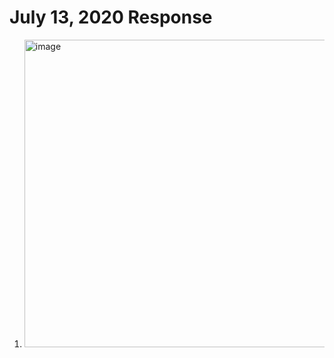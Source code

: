 # July 13, 2020 Response

1. <img width="492" alt="image" src="https://user-images.githubusercontent.com/67920492/87457280-1b4e2200-c5d6-11ea-8f17-007482d1f480.png"> 
